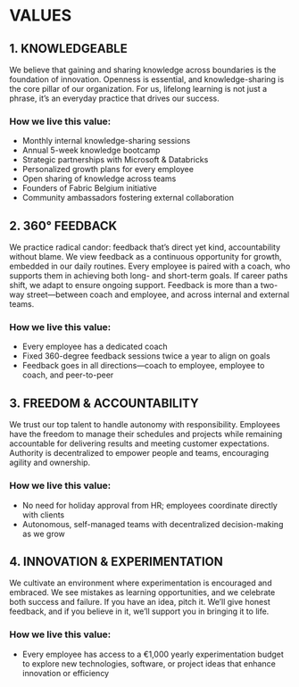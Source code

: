 # VALUES

## 1. KNOWLEDGEABLE
We believe that gaining and sharing knowledge across boundaries is the foundation of innovation. Openness is essential, and knowledge-sharing is the core pillar of our organization. For us, lifelong learning is not just a phrase, it’s an everyday practice that drives our success.

### How we live this value:
- Monthly internal knowledge-sharing sessions
- Annual 5-week knowledge bootcamp
- Strategic partnerships with Microsoft & Databricks
- Personalized growth plans for every employee
- Open sharing of knowledge across teams
- Founders of Fabric Belgium initiative
- Community ambassadors fostering external collaboration

## 2. 360° FEEDBACK
We practice radical candor: feedback that’s direct yet kind, accountability without blame. We view feedback as a continuous opportunity for growth, embedded in our daily routines. Every employee is paired with a coach, who supports them in achieving both long- and short-term goals. If career paths shift, we adapt to ensure ongoing support. Feedback is more than a two-way street—between coach and employee, and across internal and external teams.

### How we live this value:
- Every employee has a dedicated coach
- Fixed 360-degree feedback sessions twice a year to align on goals
- Feedback goes in all directions—coach to employee, employee to coach, and peer-to-peer

## 3. FREEDOM & ACCOUNTABILITY
We trust our top talent to handle autonomy with responsibility. Employees have the freedom to manage their schedules and projects while remaining accountable for delivering results and meeting customer expectations. Authority is decentralized to empower people and teams, encouraging agility and ownership.

### How we live this value:
- No need for holiday approval from HR; employees coordinate directly with clients
- Autonomous, self-managed teams with decentralized decision-making as we grow

## 4. INNOVATION & EXPERIMENTATION
We cultivate an environment where experimentation is encouraged and embraced. We see mistakes as learning opportunities, and we celebrate both success and failure. If you have an idea, pitch it. We’ll give honest feedback, and if you believe in it, we’ll support you in bringing it to life.

### How we live this value:
- Every employee has access to a €1,000 yearly experimentation budget to explore new technologies, software, or project ideas that enhance innovation or efficiency
